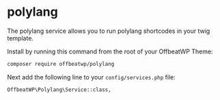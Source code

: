 # polylang
The polylang service allows you to run polylang shortcodes in your twig template. 


Install by running this command from the root of your OffbeatWP Theme:

```bash
composer require offbeatwp/polylang
```

Next add the following line to your `config/services.php` file:

```
OffbeatWP\Polylang\Service::class,
```
